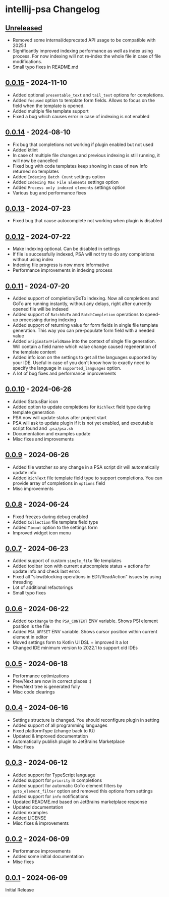 <!-- Keep a Changelog guide -> https://keepachangelog.com -->

# intellij-psa Changelog

## [Unreleased]
- Removed some internal/deprecated API usage to be compatible with 2025.1
- Significantly improved indexing performance as well as index using process. For now
indexing will not re-index the whole file in case of file modifications.
- Small typo fixes in README.md

## [0.0.15] - 2024-11-10
- Added optional `presentable_text` and `tail_text` options for completions.
- Added `focused` option to template form fields. Allows to focus on the field when the template is opened.
- Added multiple file template support
- Fixed a bug which causes error in case of indexing is not enabled

## [0.0.14] - 2024-08-10
- Fix bug that completions not working if plugin enabled but not used
- Added ktlint
- In case of multiple file changes and previous indexing is still running, it will now be cancelled
- Fixed bug with code templates keep showing in case of new Info returned no templates
- Added `Indexing Batch Count` settings option
- Added `Indexing Max File Elements` settings option
- Added `Process only indexed elements` settings option
- Various bug and performance fixes

## [0.0.13] - 2024-07-23
- Fixed bug that cause autocomplete not working when plugin is disabled

## [0.0.12] - 2024-07-22
- Make indexing optional. Can be disabled in settings
- If file is successfully indexed, PSA will not try to do any completions without using index
- Indexing file progress is now more informative
- Performance improvements in indexing process

## [0.0.11] - 2024-07-20
- Added support of completion/GoTo indexing. Now all completions and GoTo are running instantly, without any delays, 
right after currently opened file will be indexed
- Added support of `BatchGoTo` and `BatchCompletion` operations to speed-up processing during indexing
- Added support of returning value for form fields in single file template generation. This way you can pre-populate
form field with a needed value
- Added `originatorFieldName` into the context of single file generation. Will contain a field name which value change
caused regeneration of the template content
- Added info icon on the settings to get all the languages supported by your IDE. Useful in case of you don't know how
to exactly need to specify the language in `supported_languages` option.
- A lot of bug fixes and performance improvements

## [0.0.10] - 2024-06-26
- Added StatusBar icon
- Added option to update completions for `RichText` field type during template generation
- PSA now will update status after project start
- PSA will ask to update plugin if it is not yet enabled, and executable script found and `.psa/psa.sh`
- Documentation and examples update
- Misc fixes and improvements

## [0.0.9] - 2024-06-26
- Added file watcher so any change in a PSA script dir will automatically update info
- Added `RichText` file template field type to support completions. You can provide array of completions in `options` 
field
- Misc improvements

## [0.0.8] - 2024-06-24
- Fixed freezes during debug enabled
- Added `Collection` file template field type
- Added `Timout` option to the settings form
- Improved widget icon menu

## [0.0.7] - 2024-06-23
- Added support of custom `single_file` file templates
- Added toolbar icon with current autocomplete status + actions for update info and check last error.
- Fixed all "slow/blocking operations in EDT/ReadAction" issues by using threading
- Lot of additional refactorings
- Small typo fixes

## [0.0.6] - 2024-06-22
- Added `textRange` to the `PSA_CONTEXT` ENV variable. Shows PSI element position is the file
- Added `PSA_OFFSET` ENV variable. Shows cursor position within current element in editor
- Moved settings form to Kotlin UI DSL + improved it a lot
- Changed IDE minimum version to 2022.1 to support old IDEs

## [0.0.5] - 2024-06-18
- Performance optimizations
- Prev/Next are now in correct places :)
- Prev/Next tree is generated fully
- Misc code clearings

## [0.0.4] - 2024-06-16
- Settings structure is changed. You should reconfigure plugin in setting
- Added support of all programming languages
- Fixed platformType (change back to IU)
- Updated & improved documentation
- Automatically publish plugin to JetBrains Marketplace
- Misc fixes

## [0.0.3] - 2024-06-12
- Added support for TypeScript language
- Added support for `priority` in completions
- Added support for automatic GoTo element filters by `goto_element_filter` option and removed this options from settings
- Added support for `info` notifications
- Updated README.md based on JetBrains marketplace response
- Updated documentation
- Added examples
- Added LICENSE
- Misc fixes & improvements

## [0.0.2] - 2024-06-09
- Performance improvements
- Added some initial documentation
- Misc fixes

## [0.0.1] - 2024-06-09
Initial Release

[Unreleased]: https://github.com/sam0delkin/intellij-psa/compare/v0.0.15...HEAD
[0.0.15]: https://github.com/sam0delkin/intellij-psa/compare/v0.0.14...v0.0.15
[0.0.14]: https://github.com/sam0delkin/intellij-psa/compare/v0.0.13...v0.0.14
[0.0.13]: https://github.com/sam0delkin/intellij-psa/compare/v0.0.12...v0.0.13
[0.0.12]: https://github.com/sam0delkin/intellij-psa/compare/v0.0.11...v0.0.12
[0.0.11]: https://github.com/sam0delkin/intellij-psa/compare/v0.0.10...v0.0.11
[0.0.10]: https://github.com/sam0delkin/intellij-psa/compare/v0.0.9...v0.0.10
[0.0.9]: https://github.com/sam0delkin/intellij-psa/compare/v0.0.8...v0.0.9
[0.0.8]: https://github.com/sam0delkin/intellij-psa/compare/v0.0.7...v0.0.8
[0.0.7]: https://github.com/sam0delkin/intellij-psa/compare/v0.0.6...v0.0.7
[0.0.6]: https://github.com/sam0delkin/intellij-psa/compare/v0.0.5...v0.0.6
[0.0.5]: https://github.com/sam0delkin/intellij-psa/compare/v0.0.4...v0.0.5
[0.0.4]: https://github.com/sam0delkin/intellij-psa/compare/v0.0.3...v0.0.4
[0.0.3]: https://github.com/sam0delkin/intellij-psa/compare/v0.0.2...v0.0.3
[0.0.2]: https://github.com/sam0delkin/intellij-psa/compare/v0.0.1...v0.0.2
[0.0.1]: https://github.com/sam0delkin/intellij-psa/commits/v0.0.1
